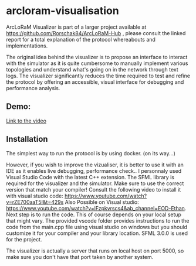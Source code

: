 # arcloram-visualisation

ArcLoRaM Visualizer is part of a larger project available at https://github.com/Rorschak84/ArcLoRaM-Hub , please consult the linked report for a total explanation of the protocol whereabouts and implementations.

The original idea behind the visualizer is to propose an interface to interact with the simulator as it is quite cumbersome to manually implement various topologies and understand what's going on in the network through text logs. The visualizer significantly reduces the time required to test and refine the protocol by offering an accessible, visual interface for debugging and performance analysis. 

## Demo:

[Link to the video
](https://youtu.be/G0fd1k9Jc2k?si=-FvLKjObjD7HH-DO)

## Installation

The simplest way to run the protocol is by using docker. 
(on its way...)

However, if you wish to improve the vizualiser, it is better to use it with an IDE as it enables live debugging, performance check..
I personnaly used Visual Studio Code with the latest C++ extension.
The SFML library is required for the visualizer and the simulator. Make sure to use the correct version that match your compiler! 
Consult the following video to install it with visual studio code: https://www.youtube.com/watch?v=rZE700aaT5I&t=429s
Also Possible on Visual studio: https://www.youtube.com/watch?v=lFzpkvrscs4&ab_channel=EOD-Ethan. 
Next step is to run the code. This of course depends on your local setup that might vary. The provided vscode folder provides instructions to run the code from the main.cpp file using visual studio on windows but you should customize it for your compiler and your library location. SFML 3.0.0 is used for the project.

The visualizer is actually a server that runs on local host on port 5000, so make sure you don't have that port taken by another system.


